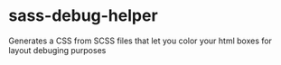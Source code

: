 # sass-debug-helper
Generates a CSS from SCSS files that let you color your html boxes for layout debuging purposes
